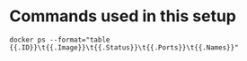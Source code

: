 # Commands used in this setup

```
docker ps --format="table {{.ID}}\t{{.Image}}\t{{.Status}}\t{{.Ports}}\t{{.Names}}"
```